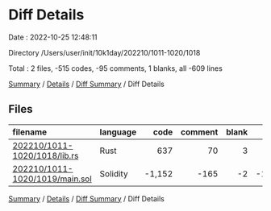 # Diff Details

Date : 2022-10-25 12:48:11

Directory /Users/user/init/10k1day/202210/1011-1020/1018

Total : 2 files,  -515 codes, -95 comments, 1 blanks, all -609 lines

[Summary](results.md) / [Details](details.md) / [Diff Summary](diff.md) / Diff Details

## Files
| filename | language | code | comment | blank | total |
| :--- | :--- | ---: | ---: | ---: | ---: |
| [202210/1011-1020/1018/lib.rs](/202210/1011-1020/1018/lib.rs) | Rust | 637 | 70 | 3 | 710 |
| [202210/1011-1020/1019/main.sol](/202210/1011-1020/1019/main.sol) | Solidity | -1,152 | -165 | -2 | -1,319 |

[Summary](results.md) / [Details](details.md) / [Diff Summary](diff.md) / Diff Details